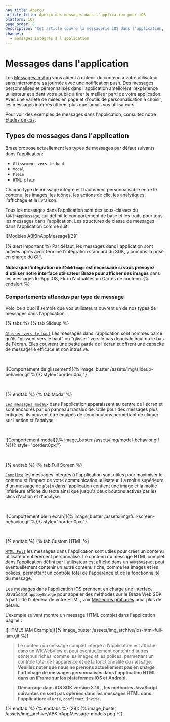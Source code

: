 ```yaml
---
nav_title: Aperçu
article_title: Aperçu des messages dans l'application pour iOS
platform: iOS
page_order: 0
description: "Cet article couvre la messagerie iOS dans l'application, quand au mieux l'utiliser, en plus de plusieurs cas d'utilisation exceptionnels."
channel:
  - messages intégrés à l'application
---
```


# Messages dans l'application

Les [Messages In-App]({{site.baseurl}}/user_guide/message_building_by_channel/in-app_messages/) vous aident à obtenir du contenu à votre utilisateur sans interrompre sa journée avec une notification push. Des messages personnalisés et personnalisés dans l'application améliorent l'expérience utilisateur et aident votre public à tirer le meilleur parti de votre application. Avec une variété de mises en page et d'outils de personnalisation à choisir, les messages intégrés attirent plus que jamais vos utilisateurs.

Pour voir des exemples de messages dans l'application, consultez notre [Études de cas][31].

## Types de messages dans l'application

Braze propose actuellement les types de messages par défaut suivants dans l'application:

- `Glissement vers le haut`
- `Modal`
- `Plein`
- `HTML plein`

Chaque type de message intégré est hautement personnalisable entre le contenu, les images, les icônes, les actions de clic, les analytiques, l'affichage et la livraison.

Tous les messages dans l'application sont des sous-classes du `ABKInAppMessage`, qui définit le comportement de base et les traits pour tous les messages dans l'application. Les structures de classe de messages dans l'application comme suit:

!\[Modèles ABKInAppMessage\]\[29\]

{% alert important %}
Par défaut, les messages dans l'application sont activés après avoir terminé l'intégration standard du SDK, y compris la prise en charge du GIF. <br><br> __Notez que l'intégration de `SDWebImage` est nécessaire si vous prévoyez d'utiliser notre interface utilisateur Braze pour afficher des images__ dans les messages In-App iOS, Flux d'actualités ou Cartes de contenu.
{% endalert %}

### Comportements attendus par type de message

Voici ce à quoi il semble que vos utilisateurs ouvrent un de nos types de messages dans l'application.

{% tabs %}
  {% tab Slideup %}

  [`Glisser vers le haut`](https://appboy.github.io/appboy-ios-sdk/docs/interface_a_b_k_in_app_message_slideup.html) Les messages dans l'application sont nommés parce qu'ils "glissent vers le haut" ou "glisser" vers le bas depuis le haut ou le bas de l'écran.  Elles couvrent une petite partie de l'écran et offrent une capacité de messagerie efficace et non intrusive.

  <br>

  ![Comportement de glissement]({% image_buster /assets/img/slideup-behavior.gif %}){: style="border:0px;"}

  <br>

{% endtab %}
{% tab Modal %}

[`Les messages modaux`](https://appboy.github.io/appboy-ios-sdk/docs/interface_a_b_k_in_app_message_modal.html) dans l'application apparaissent au centre de l'écran et sont encadrés par un panneau translucide. Utile pour des messages plus critiques, ils peuvent être équipés de deux boutons permettant de cliquer sur l'action et l'analyse.

 <br>

  ![Comportement modal]({% image_buster /assets/img/modal-behavior.gif %}){: style="border:0px;"}

 <br>

{% endtab %}
{% tab Full Screen %}

[`Complète`](https://appboy.github.io/appboy-ios-sdk/docs/interface_a_b_k_in_app_message_full.html) les messages intégrés à l'application sont utiles pour maximiser le contenu et l'impact de votre communication utilisateur.  La moitié supérieure d'un message de `plein` dans l'application contient une image et la moitié inférieure affiche du texte ainsi que jusqu'à deux boutons activés par les clics d'action et d'analyse.

<br>

![Comportement plein écran]({% image_buster /assets/img/full-screen-behavior.gif %}){: style="border:0px;"}

<br>

{% endtab %}
{% tab Custom HTML %}

[`HTML Full`](https://appboy.github.io/appboy-ios-sdk/docs/interface_a_b_k_in_app_message_h_t_m_l_full.html) les messages dans l'application sont utiles pour créer un contenu utilisateur entièrement personnalisé. Le contenu du message HTML complet dans l'application défini par l'utilisateur est affiché dans un `WKWebView`et peut éventuellement contenir un autre contenu riche, comme les images et les polices, permettant un contrôle total de l'apparence et de la fonctionnalité du message. <br><br>Les messages dans l'application iOS prennent en charge une interface JavaScript `appboyBridge` pour appeler des méthodes sur le Braze Web SDK à partir de l'intérieur de votre HTML, voir <a href="https://www.braze.com/docs/user_guide/message_building_by_channel/in-app_messages/best_practices//">Meilleures pratiques</a> pour plus de détails.

L'exemple suivant montre un message HTML complet dans l'application paginé :

![HTML5 IAM Example]({% image_buster /assets/img_archive/ios-html-full-iam.gif %})

> Le contenu du message complet intégré à l'application est affiché dans un WKWebView et peut éventuellement contenir d'autres contenus riches, comme les images et les polices, permettant un contrôle total de l'apparence et de la fonctionnalité du message. **Veuillez noter que nous ne prenons actuellement pas en charge l'affichage de messages personnalisés dans l'application HTML dans un iFrame sur les plateformes iOS et Android.**

> **Démarrage dans iOS SDK version 3.19. , les méthodes JavaScript suivantes ne sont pas opérées dans les messages HTML dans l'application: `alerte`, `confirmez`, `invite`.**

{% endtab %}
{% endtabs %}
[29]: {% image_buster /assets/img_archive/ABKInAppMessage-models.png %}

[31]: https://www.braze.com/customers
